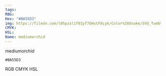 ```yaml
---
tags:
RBG:
Hex: "#BA55D3"
img: https://filedn.com/l0hpzxl1f01yT7GHxtF8cyk/Color%20Snake/SVG_Tumb%20Mass%20No%20Name/#BA55D3.svg
CMYK:
HSL:
Name: mediumorchid
---
```

mediumorchid
```palette
#BA55D3
```
RGB
CMYK
HSL